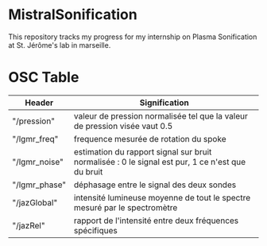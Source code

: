 # MistralSonification

This repository tracks my progress for my internship on Plasma Sonification at St. Jérôme's lab in marseille.

# OSC Table


| Header | Signification |
| ------ | ------------- |
| "/pression" | valeur de pression normalisée tel que la valeur de pression visée vaut 0.5  |
| "/lgmr_freq" | frequence mesurée de rotation du spoke |
| "/lgmr_noise" | estimation du rapport signal sur bruit normalisée : 0 le signal est pur, 1 ce n'est que du bruit |
| "/lgmr_phase" | déphasage entre le signal des deux sondes |
| "/jazGlobal" | intensité lumineuse moyenne de tout le spectre mesuré par le spectromètre |
| "/jazRel" | rapport de l'intensité entre deux fréquences spécifiques |
